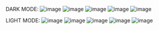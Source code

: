 DARK MODE:
![image](https://github.com/user-attachments/assets/e6f4e44f-9754-48c4-9b32-db6e57f62103)
![image](https://github.com/user-attachments/assets/5570bddb-1856-459d-9ec4-572e0732f63c)
![image](https://github.com/user-attachments/assets/de9c8cc0-77af-466a-a800-d0b1aa9245d2)
![image](https://github.com/user-attachments/assets/e2c7d619-0200-4dd4-9321-a0a43afca6df)
![image](https://github.com/user-attachments/assets/4ebd2d65-d21a-41fa-9014-9d01a5bb1c5a)


LIGHT MODE:
![image](https://github.com/user-attachments/assets/4811b132-47da-4e72-8cf8-10bd9f07a131)
![image](https://github.com/user-attachments/assets/fef33400-ac09-43a5-929f-566a054331df)
![image](https://github.com/user-attachments/assets/bb049bc8-a608-455c-9c57-a886a4e229e0)
![image](https://github.com/user-attachments/assets/29584240-88f9-4aec-a3e8-4c713691e4b8)
![image](https://github.com/user-attachments/assets/9d973059-6365-42c2-adc2-0e44b0410e53)



